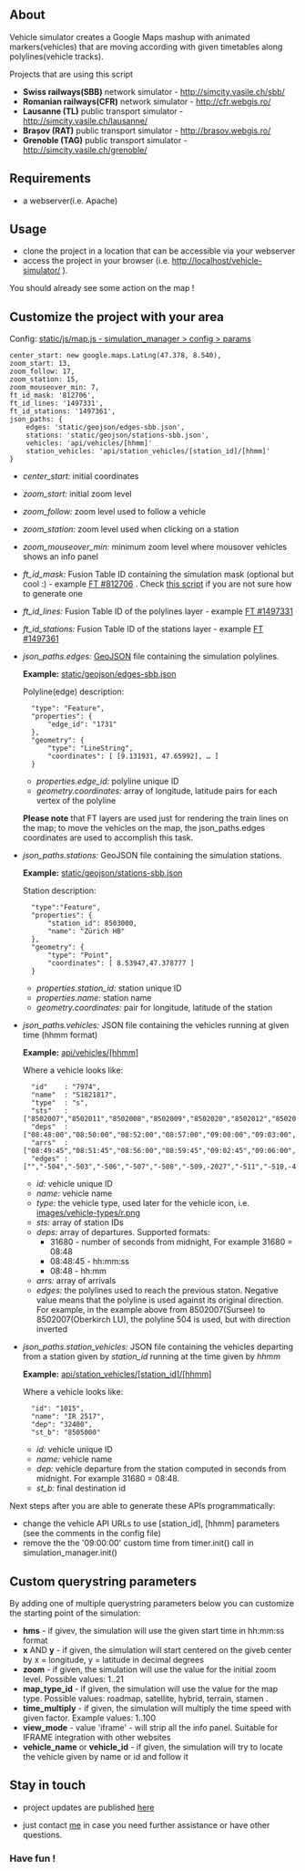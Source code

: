## About
Vehicle simulator creates a Google Maps mashup with animated markers(vehicles) that are moving according with given timetables along polylines(vehicle tracks). 

Projects that are using this script

* **Swiss railways(SBB)** network simulator - http://simcity.vasile.ch/sbb/
* **Romanian railways(CFR)** network simulator - http://cfr.webgis.ro/
* **Lausanne (TL)** public transport simulator - http://simcity.vasile.ch/lausanne/
* **Brașov (RAT)** public transport simulator - http://brasov.webgis.ro/
* **Grenoble (TAG)** public transport simulator - http://simcity.vasile.ch/grenoble/

## Requirements

* a webserver(i.e. Apache)

## Usage

* clone the project in a location that can be accessible via your webserver
* access the project in your browser (i.e. [http://localhost/vehicle-simulator/](http://localhost/vehicle-simulator/) ). 

You should already see some action on the map !

## Customize the project with your area

Config: [static/js/map.js - simulation_manager > config > params](https://github.com/vasile/vehicle-simulator/blob/master/static/js/map.js)

    center_start: new google.maps.LatLng(47.378, 8.540),
    zoom_start: 13,
    zoom_follow: 17,
    zoom_station: 15,
    zoom_mouseover_min: 7,
    ft_id_mask: '812706',
    ft_id_lines: '1497331',
    ft_id_stations: '1497361',
    json_paths: {
        edges: 'static/geojson/edges-sbb.json',
        stations: 'static/geojson/stations-sbb.json',
        vehicles: 'api/vehicles/[hhmm]'
        station_vehicles: 'api/station_vehicles/[station_id]/[hhmm]'
    }

* *center_start:* initial coordinates
* *zoom_start:* initial zoom level
* *zoom_follow:* zoom level used to follow a vehicle
* *zoom_station:* zoom level used when clicking on a station
* *zoom_mouseover_min:* minimum zoom level where mousover vehicles shows an info panel
* *ft_id_mask:* Fusion Table ID containing the simulation mask (optional but cool :) - example [FT #812706](http://www.google.com/fusiontables/DataSource?dsrcid=812706) . Check [this script](https://github.com/vasile/Mask-KML-polygons) if you are not sure how to generate one
* *ft_id_lines:* Fusion Table ID of the polylines layer - example [FT #1497331](http://www.google.com/fusiontables/DataSource?dsrcid=1497331)
* *ft_id_stations:* Fusion Table ID of the stations layer - example [FT #1497361](http://www.google.com/fusiontables/DataSource?dsrcid=1497361)
* *json_paths.edges:* [GeoJSON](http://geojson.org/geojson-spec.html#linestring) file containing the simulation polylines. 
	
	**Example:** [static/geojson/edges-sbb.json](https://github.com/vasile/vehicle-simulator/blob/master/static/geojson/edges-sbb.json)
  
  	Polyline(edge) description:
    
        "type": "Feature",
        "properties": {
        	"edge_id": "1731"
        },
        "geometry": {
        	"type": "LineString",
            "coordinates": [ [9.131931, 47.65992], … ]
        }
        
     * *properties.edge_id:* polyline unique ID
     * *geometry.coordinates:* array of longitude, latitude pairs for each vertex of the polyline

  **Please note** that FT layers are used just for rendering the train lines on the map; to move the vehicles on the map, the json_paths.edges coordinates are used to accomplish this task.

* *json_paths.stations:* GeoJSON file containing the simulation stations.

    **Example:** [static/geojson/stations-sbb.json](https://github.com/vasile/vehicle-simulator/blob/master/static/geojson/stations-sbb.json) 
    
  	Station description:
        
        "type":"Feature",
        "properties": {
            "station_id": 8503000,
            "name": "Zürich HB"
        },
        "geometry": {
            "type": "Point",
            "coordinates": [ 8.53947,47.378777 ]
        }

    * *properties.station_id:* station unique ID
    * *properties.name:* station name
    * *geometry.coordinates:* pair for longitude, latitude of the station


* *json_paths.vehicles:* JSON file containing the vehicles running at given time (hhmm format)

    **Example:** [api/vehicles/[hhmm]](https://github.com/vasile/vehicle-simulator/blob/master/api/vehicles/0900.json) 
    
    Where a vehicle looks like:
        
        "id"    : "7974",
        "name"  : "S1821817",
        "type"  : "s",
        "sts"   : ["8502007","8502011","8502008","8502009","8502020","8502012","8502028","8502021","8505000"],
        "deps"  : ["08:48:00","08:50:00","08:52:00","08:57:00","09:00:00","09:03:00","09:07:00","09:08:00"],
        "arrs"  : ["08:49:45","08:51:45","08:56:00","08:59:45","09:02:45","09:06:00","09:07:45","09:15:00"],
        "edges" : ["","-504","-503","-506","-507","-508","-509,-2027","-511","-510,-426,-545,-544,154"]

    * *id:* vehicle unique ID
    * *name:* vehicle name
    * *type:* the vehicle type, used later for the vehicle icon, i.e. [images/vehicle-types/r.png](https://github.com/vasile/vehicle-simulator/blob/master/static/images/vehicle-types/r.png)
    * *sts:* array of station IDs
    * *deps:* array of departures. Supported formats:
    	* 31680 - number of seconds from midnight, For example 31680 = 08:48
    	* 08:48:45 - hh:mm:ss
    	* 08:48 - hh:mm
    * *arrs:* array of arrivals
    * *edges:* the polylines used to reach the previous staton. Negative value means that the polyline is used against its original direction. For example, in the example above from 8502007(Sursee) to 8502007(Oberkirch LU), the polyline 504 is used, but with direction inverted

* *json_paths.station_vehicles:* JSON file containing the vehicles departing from a station given by *station_id* running at the time given by *hhmm*

    **Example:** [api/station_vehicles/[station_id]/[hhmm]](https://github.com/vasile/vehicle-simulator/blob/master/api/station_vehicles/8507000/0900.json) 
    
    Where a vehicle looks like:
        
        "id": "1015",
        "name": "IR 2517",
        "dep": "32400",
        "st_b": "8505000"

    * *id:* vehicle unique ID
    * *name:* vehicle name
    * *dep:* vehicle departure from the station computed in seconds from midnight. For example 31680 = 08:48.
    * *st_b:* final destination id

Next steps after you are able to generate these APIs programmatically:

* change the vehicle API URLs to use [station_id], [hhmm] parameters (see the comments in the config file)
* remove the the '09:00:00' custom time from timer.init() call in simulation_manager.init()

## Custom querystring parameters

By adding one of multiple querystring parameters below you can customize the starting point of the simulation:

* **hms** - if givev, the simulation will use the given start time in hh:mm:ss format
* **x** AND **y** - if given, the simulation will start centered on the giveb center by x = longitude, y = latitude in decimal degrees
* **zoom** - if given, the simulation will use the value for the initial zoom level. Possible values: 1..21
* **map_type_id** - if given, the simulation will use the value for the map type. Possible values: roadmap, satellite, hybrid, terrain, stamen .
* **time_multiply** - if given, the simulation will multiply the time speed with given factor. Example values: 1..100
* **view_mode** - value 'iframe' - will strip all the info panel. Suitable for IFRAME integration with other websites
* **vehicle_name** or **vehicle_id** - if given, the simulation will try to locate the vehicle given by name or id and follow it

## Stay in touch
- project updates are published [here](http://blog.vasile.ch/tag/swisstrains)

- just contact [me](http://www.vasile.ch) in case you need further assistance or have other questions. 

### Have fun !